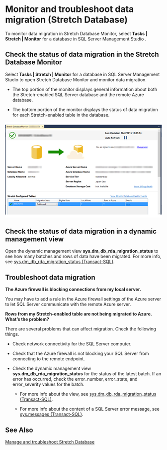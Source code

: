 <properties
	pageTitle="Monitor and troubleshoot data migration (Stretch Database) | Microsoft Azure"
	description="Learn how to monitor the status of data migration."
	services="sql-server-stretch-database"
	documentationCenter=""
	authors="douglaslMS"
	manager=""
	editor=""/>

<tags
	ms.service="sql-server-stretch-database"
	ms.workload="data-management"
	ms.tgt_pltfrm="na"
	ms.devlang="na"
	ms.topic="article"
	ms.date="02/26/2016"
	ms.author="douglasl"/>

# Monitor and troubleshoot data migration (Stretch Database)

To monitor data migration in Stretch Database Monitor, select **Tasks | Stretch | Monitor** for a database in SQL Server Management Studio .

## Check the status of data migration in the Stretch Database Monitor
Select **Tasks | Stretch | Monitor** for a database in SQL Server Management Studio to open Stretch Database Monitor and monitor data migration.

-   The top portion of the monitor displays general information about both the Stretch\-enabled SQL Server database and the remote Azure database.

-   The bottom portion of the monitor displays the status of data migration for each Stretch\-enabled table in the database.

![Stretch Database Monitor][StretchMonitorImage1]

## <a name="Migration"></a>Check the status of data migration in a dynamic management view
Open the dynamic management view **sys.dm\_db\_rda\_migration\_status** to see how many batches and rows of data have been migrated. For more info, see [sys.dm_db_rda_migration_status (Transact-SQL)](https://msdn.microsoft.com/library/dn935017.aspx).

## <a name="Firewall"></a>Troubleshoot data migration
**The Azure firewall is blocking connections from my local server.**

You may have to add a rule in the Azure firewall settings of the Azure server to let SQL Server communicate with the remote Azure server.

**Rows from my Stretch-enabled table are not being migrated to Azure. What’s the problem?**

There are several problems that can affect migration. Check the following things.

-   Check network connectivity for the SQL Server computer.

-   Check that the Azure firewall is not blocking your SQL Server from connecting to the remote endpoint.

-   Check the dynamic management view **sys.dm\_db\_rda\_migration\_status** for the status of the latest batch. If an error has occurred, check the error\_number, error\_state, and error\_severity values for the batch.

    -   For more info about the view, see [sys.dm_db_rda_migration_status (Transact-SQL)](https://msdn.microsoft.com/library/dn935017.aspx).

    -   For more info about the content of a SQL Server error message, see [sys.messages (Transact-SQL)](https://msdn.microsoft.com/library/ms187382.aspx).

## See Also

[Manage and troubleshoot Stretch Database](sql-server-stretch-database-manage.md)

<!--Image references-->
[StretchMonitorImage1]: ./media/sql-server-stretch-database-monitor/StretchDBMonitor.png
